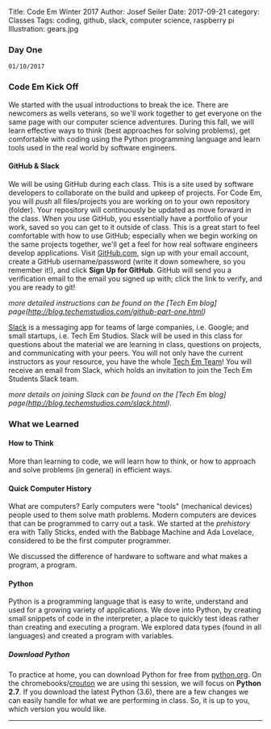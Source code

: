 Title: Code Em Winter 2017
Author: Josef Seiler
Date: 2017-09-21
category: Classes
Tags: coding, github, slack, computer science, raspberry pi
Illustration: gears.jpg

### Day One

`01/10/2017`

### Code Em Kick Off

We started with the usual introductions to break the ice. There are newcomers as wells veterans, so we'll work together to get everyone on the same page with our computer science adventures. During this fall, we will learn effective ways to think (best approaches for solving problems), get comfortable with coding using the Python programming language and learn tools used in the real world by software engineers.  

#### GitHub & Slack  

We will be using GitHub during each class. This is a site used by software developers to collaborate on the build and upkeep of projects. For Code Em, you will *push* all files/projects you are working on to your own repository (folder). Your repository will continuously be updated as move forward in the class. When you use GitHub, you essentially have a portfolio of your work, saved so you can get to it outside of class. This is a great start to feel comfortable with how to use GitHub; especially when we begin working on the same projects together, we'll get a feel for how real software engineers develop applications. Visit [GitHub.com](https://github.com/), sign up with your email account, create a GitHub username/password (write it down somewhere, so you remember it!), and click **Sign Up for GitHub**. GitHub will send you a verification email to the email you signed up with; click the link to verify, and you are ready to git!  

*more detailed instructions can be found on the [Tech Em blog] page(http://blog.techemstudios.com/github-part-one.html)*  

[Slack](https://slack.com/) is a messaging app for teams of large companies, i.e. Google; and small startups, i.e. Tech Em Studios. Slack will be used in this class for questions about the material we are learning in class, questions on projects, and communicating with your peers. You will not only have the current instructors as your resource, you have the whole [Tech Em Team](http://techemstudios.com/about-us.html)! You will receive an email from Slack, which holds an invitation to join the Tech Em Students Slack team.  

*more details on joining Slack can be found on the [Tech Em blog] page(http://blog.techemstudios.com/slack.html)*.  

### What we Learned  

#### How to Think     

More than learning to code, we will learn how to think, or how to approach and solve problems (in general) in efficient ways.  

#### Quick Computer History    

What are computers? Early computers were "tools" (mechanical devices) people used to them solve math problems. Modern computers are devices that can be programmed to carry out a task. We started at the *prehistory* era with Tally Sticks, ended with the Babbage Machine and Ada Lovelace, considered to be the first computer programmer.  

We discussed the difference of hardware to software and what makes a program, a program.  

#### Python  

Python is a programming language that is easy to write, understand and used for a growing variety of applications. We dove into Python, by creating small snippets of code in the interpreter, a place to quickly test ideas rather than creating and executing a program. We explored data types (found in all languages) and created a program with variables.  

##### Download Python

To practice at home, you can download Python for free from [python.org](https://www.python.org/downloads/). On the chromebooks/[crouton](https://github.com/dnschneid/crouton) we are using thi session, we will focus on **Python 2.7**. If you download the latest Python (3.6), there are a few changes we can easily handle for what we are performing in class. So, it is up to you, which version you would like.  

***  
